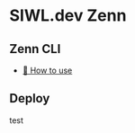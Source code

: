 # SIWL.dev Zenn

## Zenn CLI

* [📘 How to use](https://zenn.dev/zenn/articles/zenn-cli-guide)

## Deploy

test